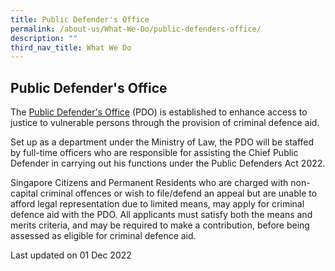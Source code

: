 ```yaml
---
title: Public Defender's Office
permalink: /about-us/What-We-Do/public-defenders-office/
description: ""
third_nav_title: What We Do
---
```

Public Defender's Office 
---

The [Public Defender's Office](https://pdo.mlaw.gov.sg/) (PDO) is established to enhance access to justice to vulnerable persons through the provision of criminal defence aid. 

Set up as a department under the Ministry of Law, the PDO will be staffed by full-time officers who are responsible for assisting the Chief Public Defender in carrying out his functions under the Public Defenders Act 2022.

Singapore Citizens and Permanent Residents who are charged with non-capital criminal offences or wish to file/defend an appeal but are unable to afford legal representation due to limited means, may apply for criminal defence aid with the PDO. All applicants must satisfy both the means and merits criteria, and may be required to make a contribution, before being assessed as eligible for criminal defence aid.

<p class="right-side-updated">Last updated on 01 Dec 2022</p>
